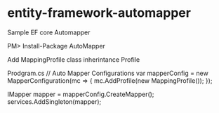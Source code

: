 # entity-framework-automapper
Sample EF core Automapper

PM> Install-Package AutoMapper

Add MappingProfile class inherintance Profile

Prodgram.cs
// Auto Mapper Configurations
 var mapperConfig = new MapperConfiguration(mc =>
 {
     mc.AddProfile(new MappingProfile());
 });

 IMapper mapper = mapperConfig.CreateMapper();
 services.AddSingleton(mapper);